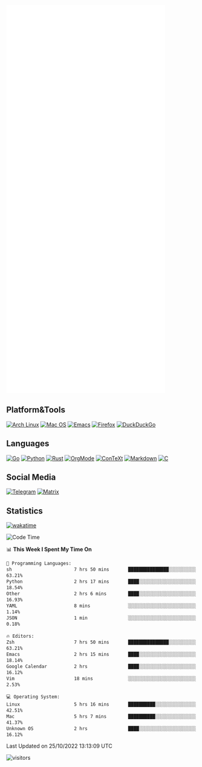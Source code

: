 ![Metrics](https://github.com/SteamedFish/SteamedFish/blob/master/github-metrics.svg)

## Platform&Tools

[![Arch Linux](https://img.shields.io/badge/ArchLinux-1793D1?logo=arch-linux&logoColor=fff&style=flat-square)](https://archlinux.org/)
[![Mac OS](https://img.shields.io/badge/MacOS-000000?style=flat-square&logo=macos&logoColor=F0F0F0)](https://www.apple.com/macos/)
[![Emacs](https://img.shields.io/badge/Emacs-%237F5AB6.svg?&style=flat-square&logo=gnu-emacs&logoColor=white)](https://www.gnu.org/software/emacs/)
[![Firefox](https://img.shields.io/badge/Firefox-FF7139?style=flat-square&logo=Firefox-Browser&logoColor=white)](https://firefox.com/)
[![DuckDuckGo](https://img.shields.io/badge/DuckDuckGo-DE5833?style=flat-square&logo=DuckDuckGo&logoColor=white)](https://duckduckgo.com/)

## Languages

[![Go](https://img.shields.io/badge/Golang-%2300ADD8.svg?style=flat-square&logo=go&logoColor=white)](https://golang.org/)
[![Python](https://img.shields.io/badge/Python-3670A0?style=flat-square&logo=python&logoColor=ffdd54)](https://www.python.org/)
[![Rust](https://img.shields.io/badge/Rust-%23000000.svg?style=flat-square&logo=rust&logoColor=white)](https://www.rust-lang.org/)
[![OrgMode](https://img.shields.io/badge/OrgMode-%23000000.svg?style=flat-square&logo=org&logoColor=white)](https://orgmode.org/)
[![ConTeXt](https://img.shields.io/badge/ConTeXt-%23008080.svg?style=flat-square&logo=latex&logoColor=white)](https://contextgarden.net/)
[![Markdown](https://img.shields.io/badge/MarkDown-%23000000.svg?style=flat-square&logo=markdown&logoColor=white)](https://daringfireball.net/projects/markdown/)
[![C](https://img.shields.io/badge/C-%2300599C.svg?style=flat-square&logo=c&logoColor=white)](https://www.iso.org/standard/74528.html)

## Social Media
[![Telegram](https://img.shields.io/badge/SteamedFish-2CA5E0?style=social&logo=telegram&logoColor=white)](https://t.me/SteamedFish)
[![Matrix](https://img.shields.io/badge/SteamedFish-2CA5E0?style=social&logo=matrix&logoColor=black)](https://matrix.to/#/@i:steamedfish.org)

## Statistics
[![wakatime](https://wakatime.com/badge/user/168280d6-fcf2-4b4f-ad3a-dc4612f35b38.svg)](https://wakatime.com/@168280d6-fcf2-4b4f-ad3a-dc4612f35b38)

<!--START_SECTION:waka-->
![Code Time](http://img.shields.io/badge/Code%20Time-2%2C088%20hrs%2021%20mins-blue)

📊 **This Week I Spent My Time On** 

```text
💬 Programming Languages: 
sh                       7 hrs 50 mins       ███████████████░░░░░░░░░░   63.21% 
Python                   2 hrs 17 mins       ████░░░░░░░░░░░░░░░░░░░░░   18.54% 
Other                    2 hrs 6 mins        ████░░░░░░░░░░░░░░░░░░░░░   16.93% 
YAML                     8 mins              ░░░░░░░░░░░░░░░░░░░░░░░░░   1.14% 
JSON                     1 min               ░░░░░░░░░░░░░░░░░░░░░░░░░   0.18%

🔥 Editors: 
Zsh                      7 hrs 50 mins       ███████████████░░░░░░░░░░   63.21% 
Emacs                    2 hrs 15 mins       ████░░░░░░░░░░░░░░░░░░░░░   18.14% 
Google Calendar          2 hrs               ████░░░░░░░░░░░░░░░░░░░░░   16.12% 
Vim                      18 mins             ░░░░░░░░░░░░░░░░░░░░░░░░░   2.53%

💻 Operating System: 
Linux                    5 hrs 16 mins       ██████████░░░░░░░░░░░░░░░   42.51% 
Mac                      5 hrs 7 mins        ██████████░░░░░░░░░░░░░░░   41.37% 
Unknown OS               2 hrs               ████░░░░░░░░░░░░░░░░░░░░░   16.12%

```


 Last Updated on 25/10/2022 13:13:09 UTC
<!--END_SECTION:waka-->

![visitors](https://visitor-badge.laobi.icu/badge?page_id=SteamedFish.SteamedFish)
